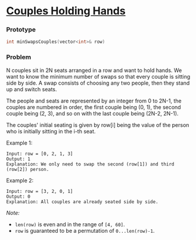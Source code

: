 # [Couples Holding Hands](https://leetcode.com/problems/couples-holding-hands/)

### Prototype

```cpp
int minSwapsCouples(vector<int>& row)
```

### Problem

N couples sit in 2N seats arranged in a row and want to hold hands. We want to know the minimum number of swaps so that every couple is sitting side by side. A swap consists of choosing any two people, then they stand up and switch seats.

The people and seats are represented by an integer from 0 to 2N-1, the couples are numbered in order, the first couple being (0, 1), the second couple being (2, 3), and so on with the last couple being (2N-2, 2N-1).

The couples' initial seating is given by row[i] being the value of the person who is initially sitting in the i-th seat.

Example 1:
```
Input: row = [0, 2, 1, 3]
Output: 1
Explanation: We only need to swap the second (row[1]) and third (row[2]) person.
```

Example 2:
```
Input: row = [3, 2, 0, 1]
Output: 0
Explanation: All couples are already seated side by side.
```


*Note:* 
* `len(row)` is even and in the range of `[4, 60]`.
* `row` is guaranteed to be a permutation of `0...len(row)-1`.